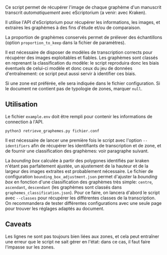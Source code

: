 Ce script permet de récupérer l'image de chaque graphème d'un manuscrit transcrit *automatiquement* avec eScriptorium (a venir: avec Kraken).

Il utilise l'API d'eScriptorium pour récupérer les informations, les images, et extraires les graphèmes à des fins d'étude et/ou de comparaison.

La proportion de graphèmes conservés permet de prélever des échantillons (option `proportion_to_keep` dans la fichier de paramètres).

Il est nécessaire de disposer de modèles de transcription corrects pour récupérer des images exploitables et fiables. 
Les graphèmes sont classés en reprenant la classification du modèle: le script reproduira donc
les biais éventuels de celui-ci modèle et donc ceux du jeu de données d'entraînement: ce script peut aussi servir à 
identifier ces biais.

Si une zone est préférée, elle sera indiquée dans le fichier configuration. Si le document
ne contient pas de typologie de zones, marquer ``null``.

## Utilisation

Le fichier `example.env` doit être rempli pour contenir les informations de connection à l'API.

`python3 retrieve_graphemes.py fichier.conf`

Il est nécessaire de lancer une première fois le script avec l'option 
`--identifiers` afin de récupérer les identifiants de transcription et de zone, et de
fournir une classification des graphèmes: voir paragraphe suivant.


La *bounding box* calculée à partir des polygones identifiés par kraken n'étant pas parfaitement ajustée, un ajustement de la hauteur et de la largeur 
des images extraites est probablement nécessaire. Le fichier de configuration
`bounding_box_adjustment.json` permet d'ajuster la *bounding box* en fonction d'une classification des graphèmes très simple:
`centre`, `ascendant`, `descendant` (les graphèmes sont classés dans `graphemes_classification.json`). Pour ce faire, on lancera d'abord le script
avec `--classes` pour récupérer les différentes classes de la transcription.
On recommandera de tester différentes configurations avec une seule page pour trouver les réglages adaptés au document.

## Caveats

Les lignes ne sont pas toujours bien liées aux zones, et cela peut entraîner une erreur
que le script ne sait gérer en l'état: dans ce cas, il faut faire l'impasse sur les zones.